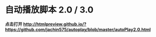 # 自动播放脚本 2.0 / 3.0

**点击打开 http://htmlpreview.github.io/?https://github.com/jachin575/autoplay/blob/master/autoPlay2.0.html**

